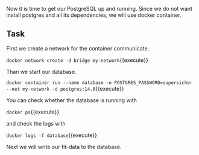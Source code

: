 Now it is time to get our PostgreSQL up and running. Since we do not want install postgres and all its dependencies, we will use docker container.

## Task

First we create a network for the container communicate.

`docker network create -d bridge my-network`{{execute}}

Than we start our database.

`docker container run --name database -e POSTGRES_PASSWORD=supersicher --net my-network -d postgres:14.0`{{execute}}

You can check whether the database is running with

`docker ps`{{execute}}

and check the logs with

`docker logs -f database`{{execute}}

Next we will write our fit-data to the database.